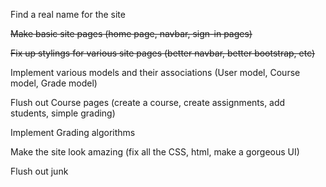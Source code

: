 Find a real name for the site

~~Make basic site pages (home page, navbar, sign-in pages)~~

~~Fix up stylings for various site pages (better navbar, better bootstrap, etc)~~

Implement various models and their associations (User model, Course model, Grade model)

Flush out Course pages (create a course, create assignments, add students, simple grading)

Implement Grading algorithms

Make the site look amazing (fix all the CSS, html, make a gorgeous UI)

Flush out junk
